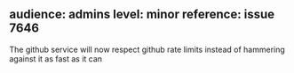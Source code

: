 audience: admins
level: minor
reference: issue 7646
---
The github service will now respect github rate limits instead of hammering against it as fast as it can
